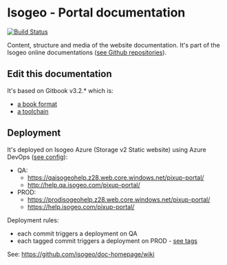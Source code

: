 # Isogeo - Portal documentation

[![Build Status](https://dev.azure.com/isogeo/Documentations/_apis/build/status/isogeo.doc-portal-pixup-admin?branchName=master)](https://dev.azure.com/isogeo/Documentations/_build/latest?definitionId=31&branchName=master)

Content, structure and media of the website documentation. It's part of the Isogeo online documentations ([see Github repositories](https://github.com/search?q=topic%3Adocumentation+org%3Aisogeo&type=Repositories)).

## Edit this documentation

It's based on Gitbook v3.2.* which is:

* [a book format](https://github.com/GitbookIO/gitbook)
* [a toolchain](https://toolchain.gitbook.com/)

## Deployment

It's deployed on Isogeo Azure (Storage v2 Static website) using Azure DevOps ([see config](https://github.com/isogeo/doc-portal-pixup-admin/blob/master/azure-pipelines.yml)):

* QA:
  * <https://qaisogeohelp.z28.web.core.windows.net/pixup-portal/>
  * <http://help.qa.isogeo.com/pixup-portal/>
* PROD:
  * <https://prodisogeohelp.z28.web.core.windows.net/pixup-portal/>
  * <https://help.isogeo.com/pixup-portal/>

Deployment rules:

* each commit triggers a deployment on QA
* each tagged commit triggers a deployment on PROD - [see tags](https://github.com/isogeo/doc-portal-pixup-admin/tags)

See: <https://github.com/isogeo/doc-homepage/wiki>
